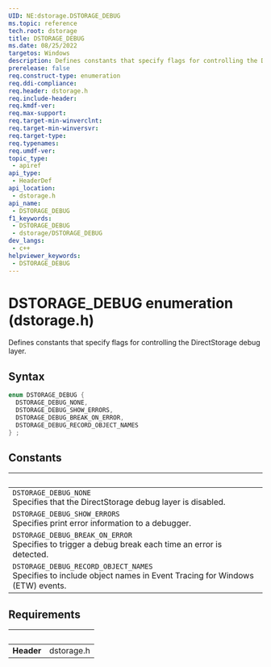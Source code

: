 ```yaml
---
UID: NE:dstorage.DSTORAGE_DEBUG
ms.topic: reference
tech.root: dstorage
title: DSTORAGE_DEBUG
ms.date: 08/25/2022
targetos: Windows
description: Defines constants that specify flags for controlling the DirectStorage debug layer.
prerelease: false
req.construct-type: enumeration
req.ddi-compliance: 
req.header: dstorage.h
req.include-header: 
req.kmdf-ver: 
req.max-support: 
req.target-min-winverclnt: 
req.target-min-winversvr: 
req.target-type: 
req.typenames: 
req.umdf-ver: 
topic_type:
 - apiref
api_type:
 - HeaderDef
api_location:
 - dstorage.h
api_name:
 - DSTORAGE_DEBUG
f1_keywords:
 - DSTORAGE_DEBUG
 - dstorage/DSTORAGE_DEBUG
dev_langs:
 - c++
helpviewer_keywords:
 - DSTORAGE_DEBUG
---
```


# DSTORAGE_DEBUG enumeration (dstorage.h)

Defines constants that specify flags for controlling the DirectStorage debug layer.

## Syntax

```cpp
enum DSTORAGE_DEBUG {
  DSTORAGE_DEBUG_NONE,
  DSTORAGE_DEBUG_SHOW_ERRORS,
  DSTORAGE_DEBUG_BREAK_ON_ERROR,
  DSTORAGE_DEBUG_RECORD_OBJECT_NAMES
} ;
```

## Constants

| &nbsp; |
| ---- |
| `DSTORAGE_DEBUG_NONE` <br> Specifies that the DirectStorage debug layer is disabled. |
| `DSTORAGE_DEBUG_SHOW_ERRORS` <br> Specifies print error information to a debugger. |
| `DSTORAGE_DEBUG_BREAK_ON_ERROR` <br> Specifies to trigger a debug break each time an error is detected. |
| `DSTORAGE_DEBUG_RECORD_OBJECT_NAMES` <br> Specifies to include object names in Event Tracing for Windows (ETW) events. |

## Requirements

| &nbsp; | &nbsp; |
| ---- |:---- |
| **Header** | dstorage.h |

